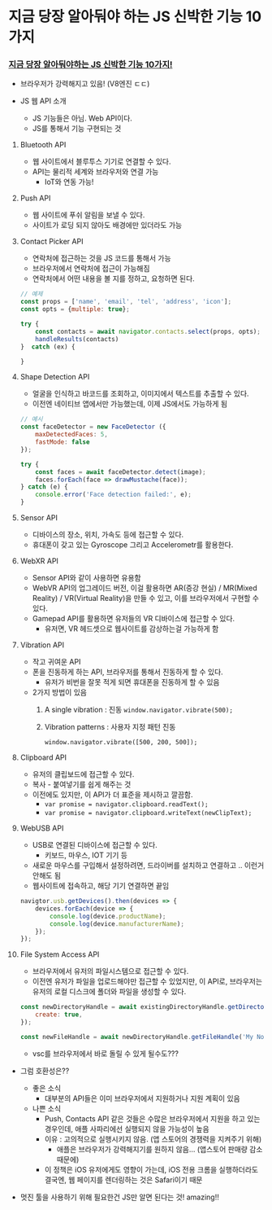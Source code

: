 # 지금 당장 알아둬야 하는 JS 신박한 기능 10가지
### [지금 당장 알아둬야하는 JS 신박한 기능 10가지!](https://www.youtube.com/watch?v=Vatd-V0pLXo)
- 브라우저가 강력해지고 있음! (V8엔진 ㄷㄷ)

- JS 웹 API 소개
    - JS 기능들은 아님. Web API이다.
    - JS를 통해서 기능 구현되는 것
    
1. Bluetooth API
    - 웹 사이트에서 블루투스 기기로 연결할 수 있다.
    - API는 물리적 세계와 브라우저와 연결 가능
        - IoT와 연동 가능!
        
2. Push API
    - 웹 사이트에 푸쉬 알림을 보낼 수 있다.
    - 사이트가 로딩 되지 않아도 배경에만 있더라도 가능
    
3. Contact Picker API
    - 연락처에 접근하는 것을 JS 코드를 통해서 가능
    - 브라우저에서 연락처에 접근이 가능해짐
    - 연락처에서 어떤 내용을 볼 지를 정하고, 요청하면 된다.
    
    ```jsx
    // 예제
    const props = ['name', 'email', 'tel', 'address', 'icon'];
    const opts = {multiple: true};
    
    try {
    	const contacts = await navigator.contacts.select(props, opts);
    	handleResults(contacts)
    }  catch (ex) {
    
    }
    ```
    
4. Shape Detection API
    - 얼굴을 인식하고 바코드를 조회하고, 이미지에서 텍스트를 추출할 수 있다.
    - 이전엔 네이티브 앱에서만 가능했는데, 이제 JS에서도 가능하게 됨
    
    ```jsx
    // 예시
    const faceDetector = new FaceDetector ({
    	maxDetectedFaces: 5,
    	fastMode: false	
    });
    
    try {
    	const faces = await faceDetector.detect(image);
    	faces.forEach(face => drawMustache(face));
    } catch (e) {
    	console.error('Face detection failed:', e);
    }
    ```
    
5. Sensor API
    - 디바이스의 장소, 위치, 가속도 등에 접근할 수 있다.
    - 휴대폰이 갖고 있는 Gyroscope 그리고 Accelerometr를 활용한다.
    
6. WebXR API
    - Sensor API와 같이 사용하면 유용함
    - WebVR API의 업그레이드 버전, 이걸 활용하면 AR(증강 현실) / MR(Mixed Reality) / VR(Virtual Reality)을 만들 수 있고, 이를 브라우저에서 구현할 수 있다.
    - Gamepad API를 활용하면 유저들의 VR 디바이스에 접근할 수 있다.
        - 유저면, VR 헤드셋으로 웹사이트를 감상하는걸 가능하게 함
        
7. Vibration API
    - 작고 귀여운 API
    - 폰을 진동하게 하는 API, 브라우저를 통해서 진동하게 할 수 있다.
        - 유저가 비번을 잘못 적게 되면 휴대폰을 진동하게 할 수 있음
    - 2가지 방법이 있음
        1. A single vibration : 진동 `window.navigator.vibrate(500);`
        2. Vibration patterns : 사용자 지정 패턴 진동
            
            `window.navigator.vibrate([500, 200, 500]);`
            
8. Clipboard API
    - 유저의 클립보드에 접근할 수 있다.
    - 복사 - 붙여넣기를 쉽게 해주는 것
    - 이전에도 있지만, 이 API가 더 표준을 제시하고 깔끔함.
        - `var promise = navigator.clipboard.readText();`
        - `var promise = navigator.clipboard.writeText(newClipText);`
    
9. WebUSB API
    - USB로 연결된 디바이스에 접근할 수 있다.
        - 키보드, 마우스, IOT 기기 등
    - 새로운 마우스를 구입해서 설정하려면, 드라이버를 설치하고 연결하고 .. 이런거 안해도 됨
    - 웹사이트에 접속하고, 해당 기기 연결하면 끝임
    
    ```jsx
    navigtor.usb.getDevices().then(devices => {
    	devices.forEach(device => {
    		console.log(device.productName);
    		console.log(device.manufacturerName);
    	});
    });
    ```
    

1. File System Access API
    - 브라우저에서 유저의 파일시스템으로 접근할 수 있다.
    - 이전엔 유저가 파일을 업로드해야만 접근할 수 있었지만, 이 API로, 브라우저는 유저의 로컬 디스크에 폴더와 파일을 생성할 수 있다.
    
    ```jsx
    const newDirectoryHandle = await existingDirectoryHandle.getDirectoryHandle('My Documents', {
    	create: true,
    });
    
    const newFileHandle = await newDirectoryHandle.getFileHandle('My Notes.txt', { create: true});
    ```
    
    - vsc를 브라우저에서 바로 돌릴 수 있게 될수도???
    
- 그럼 호환성은??
    - 좋은 소식
        - 대부분의 API들은 이미 브라우저에서 지원하거나 지원 계획이 있음
    - 나쁜 소식
        - Push, Contacts API 같은 것들은 수많은 브라우저에서 지원을 하고 있는 경우인데, 애플 사파리에선 실행되지 않을 가능성이 높음
        - 이유 : 고의적으로 실행시키지 않음. (앱 스토어의 경쟁력을 지켜주기 위해)
            - 애플은 브라우저가 강력해지기를 원하지 않음… (앱스토어 판매량 감소 때문에)
        - 이 정책은 iOS 유저에게도 영향이 가는데, iOS 전용 크롬을 실행하더라도 결국엔, 웹 페이지를 렌더링하는 것은 Safari이기 때문 <p>

- 멋진 툴을 사용하기 위해 필요한건 JS만 알면 된다는 것! amazing!!
